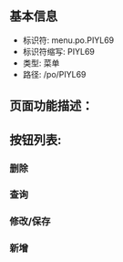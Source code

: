 
## 基本信息

- 标识符: menu.po.PIYL69
- 标识符缩写: PIYL69
- 类型: 菜单
- 路径: /po/PIYL69

## 页面功能描述：





## 按钮列表:


### 删除



### 查询



### 修改/保存



### 新增


